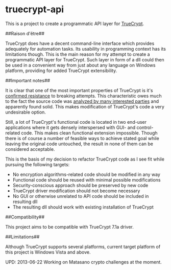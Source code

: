 truecrypt-api
=============

This is a project to create a programmatic API layer for [TrueCrypt](http://www.truecrypt.org/ "www.truecrypt.org").

##Raison d'être##

TrueCrypt does have a decent command-line interface which provides adequately for automation tasks. Its usability in programming context has its limitations though. This is the main reason for my attempt to create a programmatic API layer for TrueCrypt. Such layer in form of a dll could then be used in a convenient way from just about any language on Windows platform, providing for added TrueCrypt extensibility.

##Important notes##

It is clear that one of the most important properties of TrueCrypt is it's [confirmed resistance](http://www.webcitation.org/query?url=g1.globo.com/English/noticia/2010/06/not-even-fbi-can-de-crypt-files-daniel-dantas.html "Even the FBI was not able to decrypt a TrueCrypt volume after a year of trying") to breaking attempts. This characteristic owes much to the fact the source code was [analyzed by many interested parties](http://www.truecrypt.org/faq "TrueCrypt is open-source, but has anybody actually reviewed the source code?") and apparently found solid. This makes modification of TrueCrypt's code a very undesirable option. 

Still, a lot of TrueCrypt's functional code is located in two end-user applications where it gets densely interspersed with GUI- and control-related code. This makes clean functional extension impossible. Though there is of course a number of feasible ways to achieve stated goal while leaving the original code untouched, the result in none of them can be considered acceptable.

This is the basis of my decision to refactor TrueCrypt code as I see fit while pursuing the following targets:

- No encryption algorithms-related code should be modified in any way
- Functional code should be reused with minimal possible modifications
- Security-conscious approach should be preserved by new code
- TrueCrypt driver modification should not become necessary
- No GUI or otherwise unrelated to API code should be included in resulting dll
- The resulting dll should work with existing installation of TrueCrypt

##Compatibility##

This project aims to be compatible with TrueCrypt 7.1a driver. 

##Limitations##

Although TrueCrypt supports several platforms, current target platform of this project is Windows Vista and above.

UPD: 2013-06-22 Working on Matasano crypto challenges at the moment.